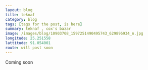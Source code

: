 ```yaml
---
layout: blog
title: teknaf
category: blog
tags: [tags for the post, is here]  
summary: teknaf , cox's bazar
image: /images/blog/10903708_1597251490495743_629896934_n.jpg
longitude: 25.251558
lattitude: 91.054001
route: will post soon
---
```



Coming soon